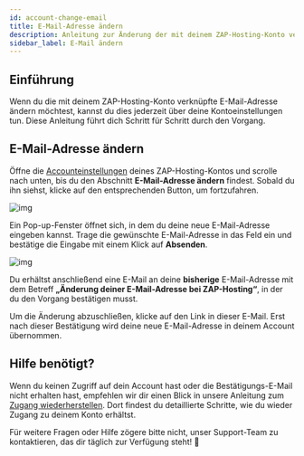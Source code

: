 ```yaml
---
id: account-change-email
title: E-Mail-Adresse ändern
description: Anleitung zur Änderung der mit deinem ZAP-Hosting-Konto verknüpften E-Mail-Adresse – ZAP-Hosting Dokumentation
sidebar_label: E-Mail ändern
---
```


## Einführung

Wenn du die mit deinem ZAP-Hosting-Konto verknüpfte E-Mail-Adresse ändern möchtest, kannst du dies jederzeit über deine Kontoeinstellungen tun. Diese Anleitung führt dich Schritt für Schritt durch den Vorgang.

## E-Mail-Adresse ändern

Öffne die [Accounteinstellungen](https://zap-hosting.com/de/customer/home/profile/) deines ZAP-Hosting-Kontos und scrolle nach unten, bis du den Abschnitt **E-Mail-Adresse ändern** findest. Sobald du ihn siehst, klicke auf den entsprechenden Button, um fortzufahren.

![img](https://screensaver01.zap-hosting.com/index.php/s/8GwqRZTTfYdAakm/preview)

Ein Pop-up-Fenster öffnet sich, in dem du deine neue E-Mail-Adresse eingeben kannst. Trage die gewünschte E-Mail-Adresse in das Feld ein und bestätige die Eingabe mit einem Klick auf **Absenden**.

![img](https://screensaver01.zap-hosting.com/index.php/s/G5dezAKHmKtkoGJ/preview)

Du erhältst anschließend eine E-Mail an deine **bisherige** E-Mail-Adresse mit dem Betreff **„Änderung deiner E-Mail-Adresse bei ZAP-Hosting“**, in der du den Vorgang bestätigen musst.

Um die Änderung abzuschließen, klicke auf den Link in dieser E-Mail. Erst nach dieser Bestätigung wird deine neue E-Mail-Adresse in deinem Account übernommen.

## Hilfe benötigt?

Wenn du keinen Zugriff auf dein Account hast oder die Bestätigungs-E-Mail nicht erhalten hast, empfehlen wir dir einen Blick in unsere Anleitung zum [Zugang wiederherstellen](account-restore-access.md). Dort findest du detaillierte Schritte, wie du wieder Zugang zu deinem Konto erhältst.

Für weitere Fragen oder Hilfe zögere bitte nicht, unser Support-Team zu kontaktieren, das dir täglich zur Verfügung steht! 🙂